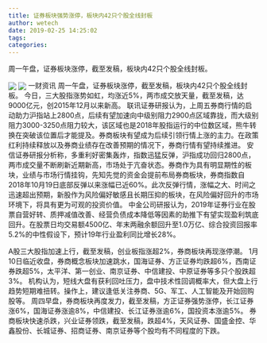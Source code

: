 ```yaml
---
title: 证券板块强势涨停，板块内42只个股全线封板
author: wetech
date: 2019-02-25 14:25:02
tags: 
categories: 
---
```

周一午盘，证券板块涨停，截至发稿，板块内42只个股全线封板。
<!-- more -->
<img align="center" border="0" src="https://imgcdn.yicai.com/uppics/images/2019/02/f801d9cfe78e8bbcf196b80f1c31d297.jpg" />
<img align="center" border="0" src="https://imgcdn.yicai.com/uppics/images/2019/02/f2ec27e44ad44d0289cbe5353d7fc729.jpg" />
一财资讯
周一午盘，证券板块涨停，截至发稿，板块内42只个股全线封板。
今日，三大股指涨势如虹，均涨近5%，两市成交放天量，截至发稿，达9000亿元，创2015年12月以来新高。
联讯证券研报认为，上周五券商行情的启动助力沪指站上2800点，后续有望加速向中级别阻力2900点区域靠拢，而大级别阻力3000-3250点阻力较大，该区域也是2018年股指运行的中位数区域，熊牛转换在突破该位置后才能提及。券商板块有望成为后续引领行情上涨的主力。在政策红利持续释放以及券商业绩存在改善预期的情况下，券商行情有望持续推进。
安信证券研报分析称，多重利好密集轰炸，指数迅猛反弹，沪指成功回归2800点，两市成交量不断刷新近期新高，市场处于亢奋状态。券商作为具有明显期性的板块，业绩与市场行情挂钩，先知先觉的资金会提前布局券商板块，券商指数自2018年10月19日底部反弹以来涨幅已近60%。此次反弹行情，涨幅之大、时间之迅速超出预期，新股作为风险偏好敏感且长期压抑的板块，在风险偏好回升的市场环境下，将具有更为可观的投资价值。
中金公司研报认为，2019年证券行业在股票自营好转、质押减值改善、经营负债成本降低等因素的助推下有望实现盈利筑底回升。在股票日均交易额4500亿、年末两融余额回升至1.0万亿、综合投资回报率5.2%的中性假设下，预计19年行业盈利同比增长28%。
 
 
A股三大股指加速上行，截至发稿，创业板指涨超2%，券商板块再现涨停潮。
1月10日临近收盘，券商概念板块加速跳水，国海证券、方正证券均跌超6%，西南证券跌超5%，太平洋、第一创业、南京证券、中信建投、中原证券等多只个股跌超3%。
机构认为，短线大盘有获利回吐压力，盘中技术性回调概率大，但大盘上行趋势短期难扭转。操作上，建议逢低关注券商、5G、军工、人工智能及开始回购股等。
周四早盘，券商板块再度发力，截至发稿，方正证券强势涨停，长江证券涨6%，国海证券涨逾8%，中信建投、长江证券涨逾6%，国投资本涨逾5%。
券商板块快速杀跌，兴业证券领跌，截至发稿，跌超4%，天风证券、国盛金控、华鑫股份、长城证券、招商证券、南京证券等个股均有不同程度的下跌。
